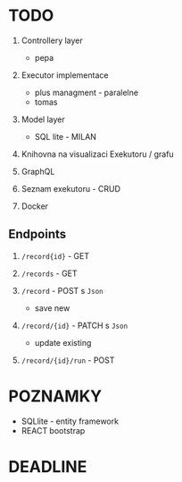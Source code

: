 # TODO

1. Controllery layer

   - pepa

1. Executor implementace

   - plus managment - paralelne
   - tomas

1. Model layer

   - SQL lite - MILAN

1. Knihovna na visualizaci Exekutoru / grafu

1. GraphQL

1. Seznam exekutoru - CRUD

1. Docker

## Endpoints

1. `/record{id}` - GET

1. `/records` - GET

1. `/record` - POST s `Json`

   - save new

1. `/record/{id}` - PATCH s `Json`

   - update existing

1. `/record/{id}/run` - POST

# POZNAMKY

- SQLlite - entity framework
- REACT bootstrap

# DEADLINE
